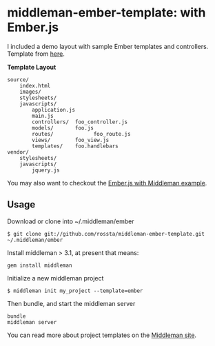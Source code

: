 middleman-ember-template: with Ember.js
=======================================

I included a demo layout with sample Ember templates and controllers. Template from [here](https://github.com/rossta/middleman-ember-template).

**Template Layout**

	source/
		index.html
		images/
		stylesheets/
		javascripts/
			application.js
			main.js
			controllers/  foo_controller.js
			models/       foo.js
			routes/  			foo_route.js
			views/        foo_view.js
			templates/    foo.handlebars
	vendor/
		stylesheets/
		javascripts/
			jquery.js

You may also want to checkout the [Ember.js with Middleman example](https://github.com/GutenYe/example-ember-with-middleman).

Usage
-----

Download or clone into ~/.middleman/ember

```
$ git clone git://github.com/rossta/middleman-ember-template.git ~/.middleman/ember
```

Install middleman > 3.1, at present that means:
```
gem install middleman
```

Initialize a new middleman project

```
$ middleman init my_project --template=ember
```

Then bundle, and start the middleman server
```
bundle
middleman server
```

You can read more about project templates on the [Middleman site](http://middlemanapp.com/getting-started/welcome/).
